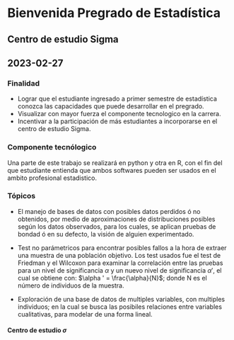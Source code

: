 # Bienvenida Pregrado de Estadística
## Centro de estudio Sigma
## 
## 2023-02-27
### Finalidad

- Lograr que el estudiante ingresado a primer semestre de estadística conozca las capacidades que puede desarrollar en el pregrado.
- Visualizar con mayor fuerza el componente tecnologico en la carrera.
- Incentivar a la participación de más estudiantes a incorporarse en el centro de estudio Sigma.

### Componente tecnólogico

Una parte de este trabajo se realizará en python y otra en R, con el fin del que estudiante entienda que ambos softwares pueden ser usados en el ambito profesional estadistico.

### Tópicos

- El manejo de bases de datos con posibles datos perdidos ó no obtenidos, por medio de aproximaciones de distribuciones posibles según los datos observados, para los cuales, se aplican pruebas de bondad ó en su defecto, la visión de alguien experimentado.

- Test no parámetricos para encontrar posibles fallos a la hora de extraer una muestra de una población objetivo. Los test usados fue el test de Friedman y el Wilcoxon para examinar la correlación entre las pruebas para un nivel de significancia $\alpha$ y un nuevo nivel de significancia $\alpha '$, el cual se obtiene con: $\alpha ' = \frac{\alpha}{N}$; donde N es el número de individuos de la muestra.

- Exploración de una base de datos de multiples variables, con multiples individuos; en la cual se busca las posibiles relaciones entre variables cualitativas, para modelar de una forma lineal. 

#### Centro de estudio $\sigma$
